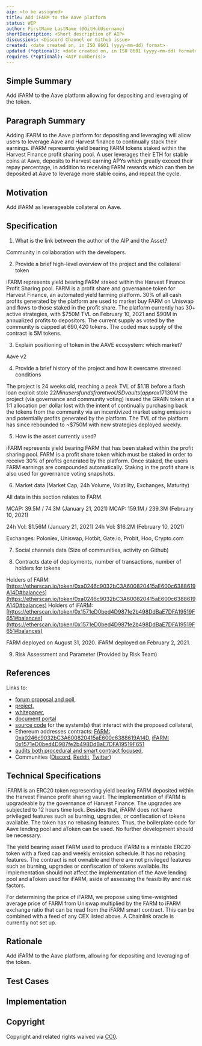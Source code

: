 ```yaml
---
aip: <to be assigned>
title: Add iFARM to the Aave platform
status: WIP
author: FirstName LastName (@GitHubUsername)
shortDescription: <Short description of AIP>
discussions: <Discord Channel or Github issue>
created: <date created on, in ISO 8601 (yyyy-mm-dd) format>
updated (*optional): <date created on, in ISO 8601 (yyyy-mm-dd) format> or N/A
requires (*optional): <AIP number(s)>
---
```


## Simple Summary

Add iFARM to the Aave platform allowing for depositing and leveraging of the token.

## Paragraph Summary

Adding iFARM to the Aave platform for depositing and leveraging will allow users to leverage Aave and Harvest finance to continually stack their earnings. iFARM represents yield bearing FARM tokens staked within the Harvest Finance profit sharing pool. A user leverages their ETH for stable coins at Aave, deposits to Harvest earning APYs which greatly exceed their repay percentage, in addition to receiving FARM rewards which can then be deposited at Aave to leverage more stable coins, and repeat the cycle.

## Motivation

Add iFARM as leverageable collateral on Aave.

## Specification

1. What is the link between the author of the AIP and the Asset?

Community in collaboration with the developers.

2. Provide a brief high-level overview of the project and the collateral token

iFARM represents yield bearing FARM staked within the Harvest Finance Profit Sharing pool. FARM is a profit share and governance token for Harvest Finance, an automated yield farming platform. 30% of all cash profits generated by the platform are used to market buy FARM on Uniswap and flows to those staked in the profit share. The platform currently has 30+ active strategies, with $750M TVL on February 10, 2021 and $90M in annualized profits to depositors. The current supply as voted by the community is capped at 690,420 tokens. The coded max supply of the contract is 5M tokens.

3. Explain positioning of token in the AAVE ecosystem: which market?

Aave v2

4. Provide a brief history of the project and how it overcame stressed conditions

The project is 24 weeks old, reaching a peak TVL of $1.1B before a flash loan exploit stole $22M in users funds from two USD vaults (approx 17% loss per impacted user). Post exploit and a TVL low of ~$130M the project (via governance and community voting) issued the GRAIN token at a 1:1 allocation per dollar lost with the intent of continually purchasing back the tokens from the community via an incentivized market using emissions and potentially profits generated by the platform. The TVL of the platform has since rebounded to ~$750M with new strategies deployed weekly.

5. How is the asset currently used?

iFARM represents yield bearing FARM that has been staked within the profit sharing pool. FARM is a profit share token which must be staked in order to receive 30% of profits generated by the platform. Once staked, the users FARM earnings are compounded automatically. Staking in the profit share is also used for governance voting snapshots.

6. Market data (Market Cap, 24h Volume, Volatility, Exchanges, Maturity)

All data in this section relates to FARM.

MCAP: 39.5M / 74.3M (January 21, 2021)
MCAP: 159.1M / 239.3M (February 10, 2021)


24h Vol: $1.56M (January 21, 2021)
24h Vol: $16.2M (February 10, 2021)

Exchanges: Poloniex, Uniswap, Hotbit, Gate.io, Probit, Hoo, Crypto.com


7. Social channels data (Size of communities, activity on Github)

8. Contracts date of deployments, number of transactions, number of holders for tokens

Holders of FARM: [https://etherscan.io/token/0xa0246c9032bC3A600820415aE600c6388619A14D#balances](https://etherscan.io/token/0xa0246c9032bC3A600820415aE600c6388619A14D#balances)
Holders of iFARM: [https://etherscan.io/token/0x1571eD0bed4D987fe2b498DdBaE7DFA19519F651#balances](https://etherscan.io/token/0x1571eD0bed4D987fe2b498DdBaE7DFA19519F651#balances)

FARM deployed on August 31, 2020. iFARM deployed on February 2, 2021.

9. Risk Assessment and Parameter (Provided by Risk Team)

## References
Links to:
- [forum proposal and poll](https://governance.aave.com/t/arc-add-support-for-farm-harvest-finance-as-collateral/1764),
- [project](http://Harvest.Finance),
- [whitepaper](https://medium.com/harvest-finance/the-harvest-finance-project-338c3e5806fc),
- [document portal](https://github.com/harvest-finance/harvest/tree/master)
- [source code](https://github.com/harvest-finance/harvest/tree/master) for the system(s) that interact with the proposed collateral,
- Ethereum addresses contracts: [FARM: 0xa0246c9032bC3A600820415aE600c6388619A14D](https://etherscan.io/address/0xa0246c9032bC3A600820415aE600c6388619A14D#code),
[iFARM: 0x1571eD0bed4D987fe2b498DdBaE7DFA19519F651](https://etherscan.io/address/0x1571eD0bed4D987fe2b498DdBaE7DFA19519F651#code)
- [audits both procedural and smart contract focused](https://github.com/harvest-finance/harvest/tree/master/audits),
- Communities ([Discord](https://discord.gg/UsyYGyhF), [Reddit](https://www.reddit.com/r/HarvestFinance/), [Twitter](https://twitter.com/harvest_finance))

## Technical Specifications

iFARM is an ERC20 token representing yield bearing FARM deposited within the Harvest Finance profit sharing vault. The implementation of iFARM is upgradeable by the governance of Harvest Finance. The upgrades are subjected to 12 hours time lock. Besides that, iFARM does not have privileged features such as burning, upgrades, or confiscation of tokens available. The token has no rebasing features. Thus, the boilerplate code for Aave lending pool and aToken can be used. No further development should be necessary.

The yield bearing asset FARM used to produce iFARM is a mintable ERC20 token with a fixed cap and weekly emission schedule. It has no rebasing features. The contract is not ownable and there are not privileged features such as burning, upgrades or confiscation of tokens available. Its implementation should not affect the implementation of the Aave lending pool and aToken used for iFARM, aside of assessing the feasibility and risk factors.

For determining the price of iFARM, we propose using time-weighted average price of FARM from Uniswap multiplied by the FARM to iFARM exchange ratio that can be read from the iFARM smart contract. This can be combined with a feed of any CEX listed above. A Chainlink oracle is currently not set up.

## Rationale

Add iFARM to the Aave platform, allowing for depositing and leveraging of the token.

## Test Cases

## Implementation

## Copyright

Copyright and related rights waived via [CC0](https://creativecommons.org/publicdomain/zero/1.0/).
